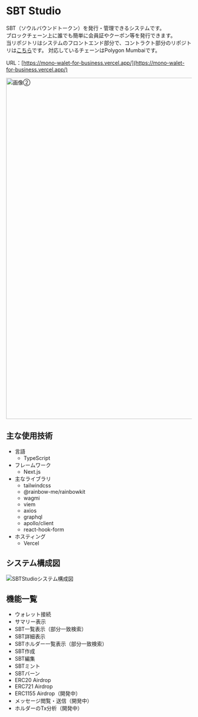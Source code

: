# SBT Studio
SBT（ソウルバウンドトークン）を発行・管理できるシステムです。   
ブロックチェーン上に誰でも簡単に会員証やクーポン等を発行できます。   
当リポジトリはシステムのフロントエンド部分で、コントラクト部分のリポジトリは[こちら](https://github.com/kei-matsuoka/sbt-studio-contract)です。
対応しているチェーンはPolygon Mumbaiです。

URL：[https://mono-walet-for-business.vercel.app/](https://mono-walet-for-business.vercel.app/)

<img width="922" alt="画像②" src="https://github.com/kei-matsuoka/sbt-studio/assets/46675472/dcb89947-fecb-4cd9-9fe0-0e19da998021">

## 主な使用技術
- 言語
  - TypeScript
- フレームワーク
  - Next.js
- 主なライブラリ
  - tailwindcss
  - @rainbow-me/rainbowkit
  - wagmi
  - viem
  - axios
  - graphql
  - apollo/client
  - react-hook-form
- ホスティング
  - Vercel

## システム構成図
![SBTStudioシステム構成図](https://github.com/kei-matsuoka/sbt-studio/assets/46675472/6bff3fac-b5b2-463b-9ee3-23f8e27d1d23)

## 機能一覧
- ウォレット接続
- サマリー表示
- SBT一覧表示（部分一致検索）
- SBT詳細表示
- SBTホルダー一覧表示（部分一致検索）
- SBT作成
- SBT編集
- SBTミント
- SBTバーン
- ERC20 Airdrop
- ERC721 Airdrop
- ERC1155 Airdrop（開発中）
- メッセージ閲覧・送信（開発中）
- ホルダーのTx分析（開発中）
